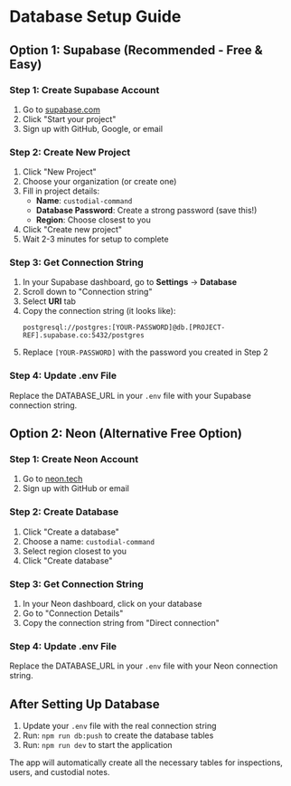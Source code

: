 # Database Setup Guide

## Option 1: Supabase (Recommended - Free & Easy)

### Step 1: Create Supabase Account
1. Go to [supabase.com](https://supabase.com)
2. Click "Start your project" 
3. Sign up with GitHub, Google, or email

### Step 2: Create New Project
1. Click "New Project"
2. Choose your organization (or create one)
3. Fill in project details:
   - **Name**: `custodial-command`
   - **Database Password**: Create a strong password (save this!)
   - **Region**: Choose closest to you
4. Click "Create new project"
5. Wait 2-3 minutes for setup to complete

### Step 3: Get Connection String
1. In your Supabase dashboard, go to **Settings** → **Database**
2. Scroll down to "Connection string"
3. Select **URI** tab
4. Copy the connection string (it looks like):
   ```
   postgresql://postgres:[YOUR-PASSWORD]@db.[PROJECT-REF].supabase.co:5432/postgres
   ```
5. Replace `[YOUR-PASSWORD]` with the password you created in Step 2

### Step 4: Update .env File
Replace the DATABASE_URL in your `.env` file with your Supabase connection string.

## Option 2: Neon (Alternative Free Option)

### Step 1: Create Neon Account
1. Go to [neon.tech](https://neon.tech)
2. Sign up with GitHub or email

### Step 2: Create Database
1. Click "Create a database"
2. Choose a name: `custodial-command`
3. Select region closest to you
4. Click "Create database"

### Step 3: Get Connection String
1. In your Neon dashboard, click on your database
2. Go to "Connection Details"
3. Copy the connection string from "Direct connection"

### Step 4: Update .env File
Replace the DATABASE_URL in your `.env` file with your Neon connection string.

## After Setting Up Database

1. Update your `.env` file with the real connection string
2. Run: `npm run db:push` to create the database tables
3. Run: `npm run dev` to start the application

The app will automatically create all the necessary tables for inspections, users, and custodial notes.